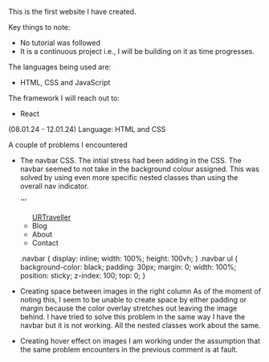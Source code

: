 This is the first website I have created.

Key things to note:
- No tutorial was followed
- It is a continuous project i.e., I will be building on it as time progresses.

The languages being used are:
- HTML, CSS and JavaScript

The framework I will reach out to:
- React

(08.01.24 - 12.01.24)
Language:
HTML and CSS

A couple of problems I encountered
- The navbar CSS.
      The intial stress had been adding in the CSS. The navbar seemed to not take in the background colour assigned. This was solved by using even more specific nested classes than     using the overall nav indicator. 

    '''<nav class="navbar">
        <ul>
            <a href="#" class="logo">URTraveller</a>
            <li href="#">Blog</li>
            <li href="#">About</li>
            <li href="#">Contact</li>
        </ul>
    </nav>

    .navbar {
        display: inline;
        width: 100%;
        height: 100vh;
    }
    .navbar ul {
        background-color: black;
        padding: 30px;
        margin: 0;
        width: 100%;
        position: sticky;
        z-index: 100;
        top: 0;
    }  

- Creating space between images in the right column
        As of the moment of noting this, I seem to be unable to create space by either padding or margin because the color overlay stretches out leaving the image behind. I have tried         to solve this problem in the same way I have the navbar but it is not working. All the nested classes work about the same. 

- Creating hover effect on images
        I am working under the assumption that the same problem encounters in the previous comment is at fault. 
